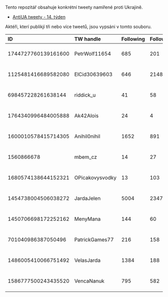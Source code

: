 Tento repozitář obsahuje konkrétní tweety namířené proti Ukrajině.

-  [AntiUA tweety - 14. týden](14-week.md)

Aktéři, kterí publikjí tři nebo více tweetů, jsou vypsáni v tomto souboru.

| ID                  | TW handle       | Following | Followers | join_datetime           |
| :------------------ | :-------------- | :-------- | :-------- | ----------------------- |
| 1744727760139161600 | PetrWolf11654   | 685       | 201       | 2024-01-09 14:28:32 UTC |
| 1125481416689582080 | ElCid30639603   | 646       | 2148      | 2019-05-06 19:24:14 UTC |
| 698457228261638144  | riddick_u       | 41        | 58        | 2016-02-13 10:42:34 UTC |
| 1764340996484005888 | Ak42Alois       | 24        | 4         | 2024-03-03 17:40:12 UTC |
| 1600010578415714305 | Anihil0nihil    | 1652      | 891       | 2022-12-06 06:14:20 UTC |
| 1560866678          | mbem_cz         | 14        | 27        | 2013-07-01 15:59:37 UTC |
| 1680574138644152321 | OPicakovysvodky | 13        | 103       | 2023-07-16 13:44:52 UTC |
| 1454738004506038272 | JardaJelen      | 5004      | 2347      | 2021-10-31 09:13:21 UTC |
| 1450706698172252162 | MenyMana        | 144       | 60        | 2021-10-20 06:14:42 UTC |
| 701040986387050496  | PatrickGames77  | 216       | 158       | 2016-02-20 13:49:30 UTC |
| 1486005410066751492 | VelasJarda      | 1384      | 188       | 2022-01-25 15:58:15 UTC |
| 1586777500243435520 | VencaNanuk      | 795       | 582       | 2022-10-30 17:51:15 UTC |
